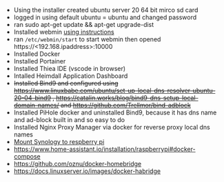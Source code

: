   * Using the installer created ubuntu server 20 64 bit mirco sd card
  * logged in using default ubuntu = ubuntu and changed password
  * ran sudo apt-get update && apt-get upgrade-dist
  * Installed webmin [using instructions](https://sourceforge.net/p/webadmin/bugs/4742/)
  * ran `/etc/webmin/start` to start webmin then opened https://<192.168.ipaddress>:10000
  * Installed Docker
  * Installed Portainer
  * Installed Thiea IDE (vscode in browser)
  * Intalled Heimdall Application Dashboard
  * ~~Installed Bind9 and configured using https://www.linuxbabe.com/ubuntu/set-up-local-dns-resolver-ubuntu-20-04-bind9 , https://catalin.works/blog/bind9-dns-setup-local-domain-names/ and https://github.com/Trellmor/bind-adblock~~
  * Installed PiHole docker and uninstalled Bind9, because it has dns name and ad-block built in and so easy to do
  * Installed Nginx Proxy Manager via docker for reverse proxy local dns names 
  * [Mount Synology to respberry pi](https://kb.synology.com/en-uk/DSM/tutorial/How_to_access_files_on_Synology_NAS_within_the_local_network_NFS)
  * https://www.home-assistant.io/installation/raspberrypi#docker-compose
  * https://github.com/oznu/docker-homebridge
  * https://docs.linuxserver.io/images/docker-habridge
